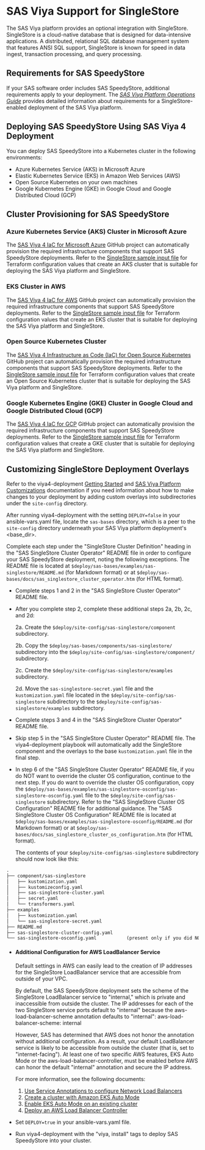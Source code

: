 # SAS Viya Support for SingleStore

The SAS Viya platform provides an optional integration with SingleStore. SingleStore is a cloud-native database that is designed for data-intensive applications. A distributed, relational SQL database management system that features ANSI SQL support, SingleStore is known for speed in data ingest, transaction processing, and query processing.

## Requirements for SAS SpeedyStore

If your SAS software order includes SAS SpeedyStore, additional requirements apply to your deployment. The [_SAS Viya Platform Operations Guide_](https://documentation.sas.com/?cdcId=itopscdc&cdcVersion=default&docsetId=itopssr&docsetTarget=n0jq6u1duu7sqnn13cwzecyt475u.htm#n0qs42c42o8jjzn12ib4276fk7pb) provides detailed information about requirements for a SingleStore-enabled deployment of the SAS Viya platform.

## Deploying SAS SpeedyStore Using SAS Viya 4 Deployment

You can deploy SAS SpeedyStore into a Kubernetes cluster in the following environments:
- Azure Kubernetes Service (AKS) in Microsoft Azure
- Elastic Kubernetes Service (EKS) in Amazon Web Services (AWS)
- Open Source Kubernetes on your own machines
- Google Kubernetes Engine (GKE) in Google Cloud and Google Distributed Cloud (GCP)

## Cluster Provisioning for SAS SpeedyStore

### Azure Kubernetes Service (AKS) Cluster in Microsoft Azure

The [SAS Viya 4 IaC for Microsoft Azure](https://github.com/sassoftware/viya4-iac-azure) GitHub project can automatically provision the required infrastructure components that support SAS SpeedyStore deployments.
Refer to the [SingleStore sample input file](https://github.com/sassoftware/viya4-iac-azure/blob/main/examples/sample-input-singlestore.tfvars) for Terraform configuration values that create an AKS cluster that is suitable for deploying the SAS Viya platform and SingleStore.

### EKS Cluster in AWS

The [SAS Viya 4 IaC for AWS](https://github.com/sassoftware/viya4-iac-aws) GitHub project can automatically provision the required infrastructure components that support SAS SpeedyStore deployments.
Refer to the [SingleStore sample input file](https://github.com/sassoftware/viya4-iac-aws/blob/main/examples/sample-input-singlestore.tfvars) for Terraform configuration values that create an EKS cluster that is suitable for deploying the SAS Viya platform and SingleStore.

### Open Source Kubernetes Cluster

The [SAS Viya 4 Infrastructure as Code (IaC) for Open Source Kubernetes](https://github.com/sassoftware/viya4-iac-k8s) GitHub project can automatically provision the required infrastructure components that support SAS SpeedyStore deployments.
Refer to the [SingleStore sample input file](https://github.com/sassoftware/viya4-iac-k8s/blob/main/examples/vsphere/sample-terraform-static-singlestore.tfvars) for Terraform configuration values that create an Open Source Kubernetes cluster that is suitable for deploying the SAS Viya platform and SingleStore.

### Google Kubernetes Engine (GKE) Cluster in Google Cloud and Google Distributed Cloud (GCP)

The [SAS Viya 4 IaC for GCP](https://github.com/sassoftware/viya4-iac-gcp) GitHub project can automatically provision the required infrastructure components that support SAS SpeedyStore deployments.
Refer to the [SingleStore sample input file](https://github.com/sassoftware/viya4-iac-gcp/blob/main/examples/sample-input-singlestore.tfvars) for Terraform configuration values that create a GKE cluster that is suitable for deploying the SAS Viya platform and SingleStore.

## Customizing SingleStore Deployment Overlays

Refer to the viya4-deployment [Getting Started](https://github.com/sassoftware/viya4-deployment#getting-started) and [SAS Viya Platform Customizations](https://github.com/sassoftware/viya4-deployment#sas-viya-platform-customizations) documentation if you need information about how to make changes to your deployment by adding custom overlays into subdirectories under the `site-config` directory.

After running viya4-deployment with the setting `DEPLOY=false` in your ansible-vars.yaml file, locate the `sas-bases` directory, which is a peer to the `site-config` directory underneath your SAS Viya platform deployment's <base_dir>.

Complete each step under the "SingleStore Cluster Definition" heading in the "SAS SingleStore Cluster Operator" README file in order to configure your SAS SpeedyStore deployment, noting the following exceptions. The README file is located at `$deploy/sas-bases/examples/sas-singlestore/README.md` (for Markdown format) or at `$deploy/sas-bases/docs/sas_singlestore_cluster_operator.htm` (for HTML format).

- Complete steps 1 and 2 in the "SAS SingleStore Cluster Operator" README file.

- After you complete step 2, complete these additional steps 2a, 2b, 2c, and 2d:

  2a. Create the `$deploy/site-config/sas-singlestore/component` subdirectory.

  2b. Copy the `$deploy/sas-bases/components/sas-singlestore/` subdirectory into the `$deploy/site-config/sas-singlestore/component/` subdirectory.

  2c. Create the `$deploy/site-config/sas-singlestore/examples` subdirectory.

  2d. Move the `sas-singlestore-secret.yaml` file and the `kustomization.yaml` file located in the `$deploy/site-config/sas-singlestore` subdirectory to the `$deploy/site-config/sas-singlestore/examples` subdirectory. 

- Complete steps 3 and 4 in the "SAS SingleStore Cluster Operator" README file.

- Skip step 5 in the "SAS SingleStore Cluster Operator" README file. The viya4-deployment playbook will automatically add the SingleStore component and the overlays to the base `kustomization.yaml` file in the final step.

- In step 6 of the "SAS SingleStore Cluster Operator" README file, if you do NOT want to override the cluster OS configuration, continue to the next step. If you do want to override the cluster OS configuration, copy the `$deploy/sas-bases/examples/sas-singlestore-osconfig/sas-singlestore-osconfig.yaml` file to the `$deploy/site-config/sas-singlestore` subdirectory. Refer to the "SAS SingleStore Cluster OS Configuration" README file for additional guidance. The "SAS SingleStore Cluster OS Configuration" README file is located at `$deploy/sas-bases/examples/sas-singlestore-osconfig/README.md` (for Markdown format) or at `$deploy/sas-bases/docs/sas_singlestore_cluster_os_configuration.htm` (for HTML format).

  The contents of your `$deploy/site-config/sas-singlestore` subdirectory should now look like this:

```markdown
.
├── component/sas-singlestore
│   ├── kustomization.yaml
│   ├── kustomizeconfig.yaml
│   ├── sas-singlestore-cluster.yaml
│   ├── secret.yaml
│   └── transformers.yaml
├── examples
│   ├── kustomization.yaml
│   └── sas-singlestore-secret.yaml
├── README.md
├── sas-singlestore-cluster-config.yaml
└── sas-singlestore-osconfig.yaml           (present only if you did NOT skip step 6 above)
```

- #### Additional Configuration for AWS LoadBalancer Service

  Default settings in AWS can easily lead to the creation of IP addresses for the SingleStore LoadBalancer service that are accessible from outside of your VPC.
  
  By default, the SAS SpeedyStore deployment sets the scheme of the SingleStore LoadBalancer service to "internal," which is private and inaccessible from outside the cluster. The IP addresses for each of the two SingleStore service ports default to "internal" because the aws-load-balancer-scheme annotation defaults to "internal": aws-load-balancer-scheme: internal
  
  However, SAS has determined that AWS does not honor the annotation without additional configuration. As a result, your default LoadBalancer service is likely to be accessible from outside the cluster (that is, set to "internet-facing"). At least one of two specific AWS features, EKS Auto Mode or the aws-load-balancer-controller, must be enabled before AWS can honor the default "internal" annotation and secure the IP address.
  
  For more information, see the following documents:
  
  1. [Use Service Annotations to configure Network Load Balancers](https://docs.aws.amazon.com/eks/latest/userguide/auto-configure-nlb.html)
  2. [Create a cluster with Amazon EKS Auto Mode](https://docs.aws.amazon.com/eks/latest/userguide/create-auto.html)
  3. [Enable EKS Auto Mode on an existing cluster](https://docs.aws.amazon.com/eks/latest/userguide/auto-enable-existing.html)
  4. [Deploy an AWS Load Balancer Controller](https://kubernetes-sigs.github.io/aws-load-balancer-controller/latest/)

- Set `DEPLOY=true` in your ansible-vars.yaml file.

- Run viya4-deployment with the "viya, install" tags to deploy SAS SpeedyStore into your cluster.
